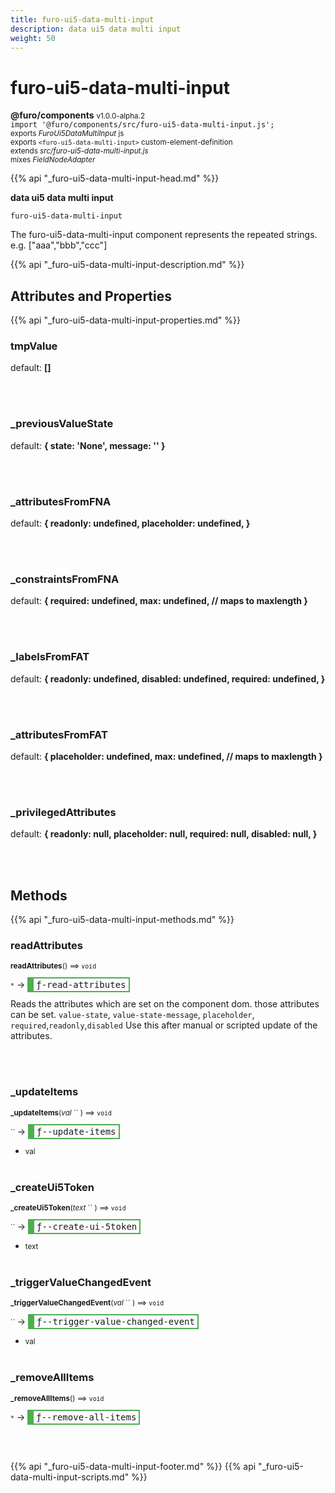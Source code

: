 ```yaml
---
title: furo-ui5-data-multi-input
description: data ui5 data multi input
weight: 50
---
```


# furo-ui5-data-multi-input
**@furo/components** <small>v1.0.0-alpha.2</small>
<br>`import '@furo/components/src/furo-ui5-data-multi-input.js';`<small>
<br>exports *FuroUi5DataMultiInput* js
<br>exports `<furo-ui5-data-multi-input>` custom-element-definition
<br>extends *src/furo-ui5-data-multi-input.js*
<br> mixes *FieldNodeAdapter*</small>

{{% api "_furo-ui5-data-multi-input-head.md" %}}

**data ui5 data multi input**

`furo-ui5-data-multi-input`

The furo-ui5-data-multi-input component represents the repeated strings. e.g. ["aaa","bbb","ccc"]

{{% api "_furo-ui5-data-multi-input-description.md" %}}


## Attributes and Properties
{{% api "_furo-ui5-data-multi-input-properties.md" %}}

















### **tmpValue**
default: **[]**</small>


<br><br>

### **_previousValueState**
default: **{ state: &#39;None&#39;, message: &#39;&#39; }**</small>


<br><br>

### **_attributesFromFNA**
default: **{
 readonly: undefined,
 placeholder: undefined,
 }**</small>


<br><br>

### **_constraintsFromFNA**
default: **{
 required: undefined,
 max: undefined, // maps to maxlength
 }**</small>


<br><br>

### **_labelsFromFAT**
default: **{
 readonly: undefined,
 disabled: undefined,
 required: undefined,
 }**</small>


<br><br>

### **_attributesFromFAT**
default: **{
 placeholder: undefined,
 max: undefined, // maps to maxlength
 }**</small>


<br><br>

### **_privilegedAttributes**
default: **{
 readonly: null,
 placeholder: null,
 required: null,
 disabled: null,
 }**</small>


<br><br>

## Methods
{{% api "_furo-ui5-data-multi-input-methods.md" %}}


### **readAttributes**
<small>**readAttributes**() ⟹ `void`</small>

<small>`*`</small> →
<span  style="border-width:2px 2px 2px 10px; border-style: solid;border-color:  rgb(76, 175, 80);font-family:monospace; padding:2px 4px;">ƒ-read-attributes</span>

Reads the attributes which are set on the component dom.
those attributes can be set. `value-state`, `value-state-message`, `placeholder`, `required`,`readonly`,`disabled`
Use this after manual or scripted update of the attributes.

<br><br>










### **_updateItems**
<small>**_updateItems**(*val* `` ) ⟹ `void`</small>

<small>`` </small> →
<span  style="border-width:2px 2px 2px 10px; border-style: solid;border-color:  rgb(76, 175, 80);font-family:monospace; padding:2px 4px;">ƒ--update-items</span>



- <small>val </small>
<br><br>

### **_createUi5Token**
<small>**_createUi5Token**(*text* `` ) ⟹ `void`</small>

<small>`` </small> →
<span  style="border-width:2px 2px 2px 10px; border-style: solid;border-color:  rgb(76, 175, 80);font-family:monospace; padding:2px 4px;">ƒ--create-ui-5token</span>



- <small>text </small>
<br><br>

### **_triggerValueChangedEvent**
<small>**_triggerValueChangedEvent**(*val* `` ) ⟹ `void`</small>

<small>`` </small> →
<span  style="border-width:2px 2px 2px 10px; border-style: solid;border-color:  rgb(76, 175, 80);font-family:monospace; padding:2px 4px;">ƒ--trigger-value-changed-event</span>



- <small>val </small>
<br><br>

### **_removeAllItems**
<small>**_removeAllItems**() ⟹ `void`</small>

<small>`*`</small> →
<span  style="border-width:2px 2px 2px 10px; border-style: solid;border-color:  rgb(76, 175, 80);font-family:monospace; padding:2px 4px;">ƒ--remove-all-items</span>



<br><br>











{{% api "_furo-ui5-data-multi-input-footer.md" %}}
{{% api "_furo-ui5-data-multi-input-scripts.md" %}}

